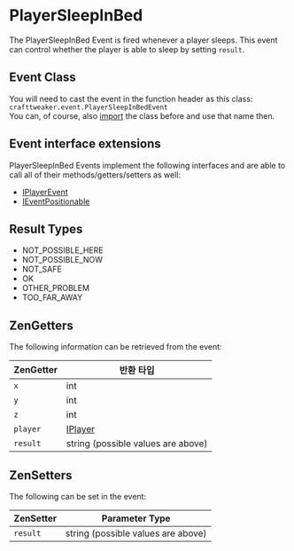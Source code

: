 # PlayerSleepInBed

The PlayerSleepInBed Event is fired whenever a player sleeps. This event can control whether the player is able to sleep by setting `result`.

## Event Class

You will need to cast the event in the function header as this class:  
`crafttweaker.event.PlayerSleepInBedEvent`  
You can, of course, also [import](/AdvancedFunctions/Import/) the class before and use that name then.

## Event interface extensions

PlayerSleepInBed Events implement the following interfaces and are able to call all of their methods/getters/setters as well:

* [IPlayerEvent](/Vanilla/Events/Events/IPlayerEvent/)
* [IEventPositionable](/Vanilla/Events/Events/IEventPositionable/)

## Result Types

* NOT_POSSIBLE_HERE 
* NOT_POSSIBLE_NOW 
* NOT_SAFE 
* OK 
* OTHER_PROBLEM 
* TOO_FAR_AWAY 

## ZenGetters

The following information can be retrieved from the event:

| ZenGetter | 반환 타입                                |
| --------- | ------------------------------------ |
| `x`       | int                                  |
| `y`       | int                                  |
| `z`       | int                                  |
| `player`  | [IPlayer](/Vanilla/Players/IPlayer/) |
| `result`  | string (possible values are above)   |

## ZenSetters

The following can be set in the event:

| ZenSetter | Parameter Type                     |
| --------- | ---------------------------------- |
| `result`  | string (possible values are above) |